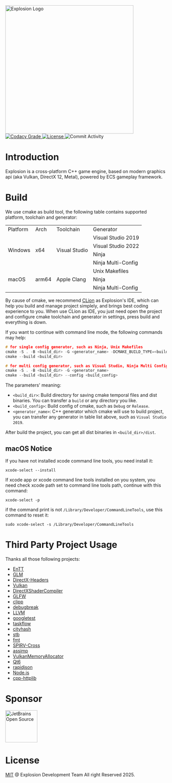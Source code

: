 
<div>
    <div><img width="400" src=".github/resource/Logo.png" alt="Explosion Logo"/></div>
    <div>
        <a href="https://app.codacy.com/gh/ExplosionEngine/Explosion/dashboard?branch=master">
            <img src="https://img.shields.io/codacy/grade/98afe27fd39b4b39b4c6acd8361e6d02?style=for-the-badge" alt="Codacy Grade"/>
        </a>
        <a href="https://github.com/ExplosionEngine/Explosion/blob/master/LICENSE">
            <img src="https://img.shields.io/github/license/ExplosionEngine/Explosion?style=for-the-badge" alt="License"/>
        </a>
        <img src="https://img.shields.io/github/commit-activity/m/ExplosionEngine/Explosion?style=for-the-badge" alt="Commit Activity"/>
    </div>
</div>

# Introduction

Explosion is a cross-platform C++ game engine, based on modern graphics api (aka Vulkan, DirectX 12, Metal), powered by ECS gameplay framework.

# Build

We use cmake as build tool, the following table contains supported platform, toolchain and generator:

<table>
    <tr>
        <td>Platform</td>
        <td>Arch</td>
        <td>Toolchain</td>
        <td>Generator</td>
    </tr>
    <tr>
        <td rowspan="4">Windows</td>
        <td rowspan="4">x64</td>
        <td rowspan="4">Visual Studio</td>
        <td>Visual Studio 2019</td>
    </tr>
    <tr>
        <td>Visual Studio 2022</td>
    </tr>
    <tr>
        <td>Ninja</td>
    </tr>
    <tr>
        <td>Ninja Multi-Config</td>
    </tr>
    <tr>
        <td rowspan="3">macOS</td>
        <td rowspan="3">arm64</td>
        <td rowspan="3">Apple Clang</td>
        <td>Unix Makefiles</td>
    </tr>
    <tr>
        <td>Ninja</td>
    </tr>
    <tr>
        <td>Ninja Multi-Config</td>
    </tr>
</table>

By cause of cmake, we recommend [CLion](https://www.jetbrains.com/clion/) as Explosion's IDE, which can help you build and manage project simplely, and brings best coding experience to you. When use CLion as IDE, you just need open the project and configure cmake toolchain and generator in settings, press build and everything is down.

If you want to continue with command line mode, the following commands may help:

```cpp
# for single config generator, such as Ninja, Unix Makefiles
cmake -S . -B <build_dir> -G <generator_name> -DCMAKE_BUILD_TYPE=<build_config>
cmake --build <build_dir>

# for multi config generator, such as Visual Studio, Ninja Multi Config
cmake -S . -B <build_dir> -G <generator_name>
cmake --build <build_dir> --config <build_config>
```

The parameters' meaning:
* `<build_dir>`: Build directory for saving cmake temporal files and dist binaries. You can transfer a `build` or any directory you like.
* `<build_config>`: Build config of cmake, such as `Debug` or `Release`.
* `<generator_name>`: C++ generator which cmake will use to build project, you can transfer any generator in table list above, such as `Visual Studio 2019`.

After build the project, you can get all dist binaries in `<build_dir>/dist`.

## macOS Notice
If you have not installed xcode command line tools, you need install it:

```shell
xcode-select --install
```

If xcode app or xcode command line tools installed on you system, you need check xcode path set to command line tools path, continue with this command:

```shell
xcode-select -p
```

if the command print is not `/Library/Developer/CommandLineTools`, use this command to reset it:

```shell
sudo xcode-select -s /Library/Developer/CommandLineTools
```

# Third Party Project Usage

Thanks all those following projects:

* [EnTT](https://github.com/skypjack/entt)
* [GLM](https://github.com/g-truc/glm)
* [DirectX-Headers](https://github.com/microsoft/DirectX-Headers)
* [Vulkan](https://www.vulkan.org/)
* [DirectXShaderCompiler](https://github.com/microsoft/DirectXShaderCompiler)
* [GLFW](https://www.glfw.org/)
* [clipp](https://github.com/muellan/clipp)
* [debugbreak](https://github.com/scottt/debugbreak)
* [LLVM](https://llvm.org/)
* [googletest](https://github.com/google/googletest)
* [taskflow](https://github.com/taskflow/taskflow)
* [cityhash](https://github.com/google/cityhash)
* [stb](https://github.com/nothings/stb)
* [fmt](https://github.com/fmtlib/fmt)
* [SPIRV-Cross](https://github.com/KhronosGroup/SPIRV-Cross)
* [assimp](https://github.com/assimp/assimp)
* [VulkanMemoryAllocator](https://github.com/GPUOpen-LibrariesAndSDKs/VulkanMemoryAllocator)
* [Qt6](https://www.qt.io/product/qt6)
* [rapidjson](https://github.com/Tencent/rapidjson)
* [Node.js](https://nodejs.org/zh-cn)
* [cpp-httplib](https://github.com/yhirose/cpp-httplib)

# Sponsor

<img width="100dp" src=".github/resource/JetBrains.png" alt="JetBrains Open Source"/>

# License

[MIT](https://github.com/ExplosionEngine/Explosion/blob/master/LICENSE) @ Explosion Development Team All right Reserved 2025.
